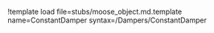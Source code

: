 !template load file=stubs/moose_object.md.template name=ConstantDamper syntax=/Dampers/ConstantDamper